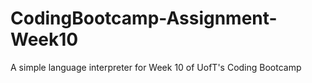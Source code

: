 # CodingBootcamp-Assignment-Week10
A simple language interpreter for Week 10 of UofT's Coding Bootcamp
